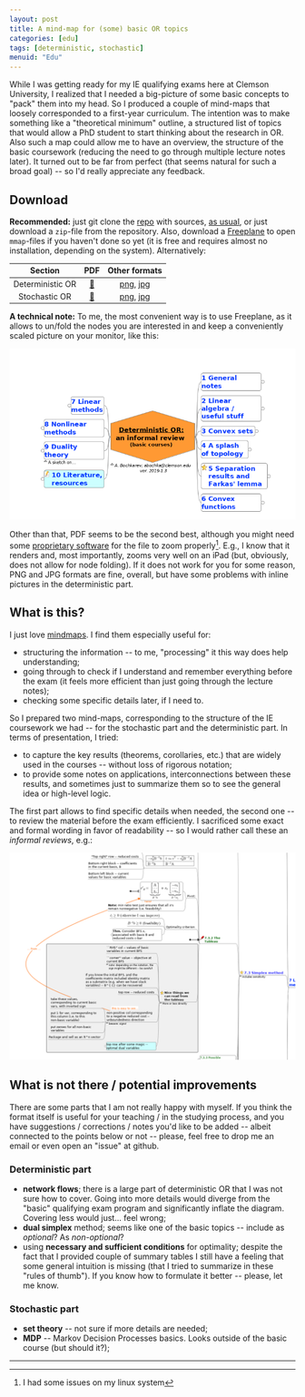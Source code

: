 ```yaml
---
layout: post
title: A mind-map for (some) basic OR topics
categories: [edu]
tags: [deterministic, stochastic]
menuid: "Edu"
---
```

While I was getting ready for my IE qualifying exams here at Clemson University, I realized that I needed a big-picture of some basic concepts to "pack" them into my head. So I produced a couple of mind-maps that loosely corresponded to a first-year curriculum. The intention was to make something like a "theoretical minimum" outline, a structured list of topics that would allow a PhD student to start thinking about the research in OR. Also such a map could allow me to have an overview, the structure of the basic coursework (reducing the need to go through multiple lecture notes later). It turned out to be far from perfect (that seems natural for such a broad goal) -- so I'd really appreciate any feedback.

## Download
**Recommended:** just git clone the [repo](LINK!!) with sources, [as usual](https://help.github.com/en/articles/cloning-a-repository), or just download a `zip`-file from the repository. Also, download a [Freeplane](https://www.freeplane.org/wiki/index.php/Home) to open `mmap`-files if you haven't done so yet (it is free and requires almost no installation, depending on the system). Alternatively:

| Section             | PDF                                           | Other formats                                                                                  |
| :-----------------: | :---:                                         | :-------------:                                                                                |
| Deterministic OR    | [📁](/assets/theormin/1_Deterministic_OR.pdf) | [png](/assets/theormin/1_Deterministic_OR.png), [jpg](/assets/theormin/1_Deterministic_OR.jpg) |
| Stochastic OR       | [📁](/assets/theormin/2_Stochastic_OR.pdf)    | [png](/assets/theormin/2_Stochastic_OR.png), [jpg](/assets/theormin/2_Stochastic_OR.jpg)       |

**A technical note:** To me, the most convenient way is to use Freeplane, as it allows to un/fold the nodes you are interested in and keep a conveniently scaled picture on your monitor, like this:

![An overview](/assets/theormin/determ_overview_screen.png)

Other than that, PDF seems to be the second best, although you might need some [proprietary software](https://get.adobe.com/reader/otherversions/) for the file to zoom properly[^3]. E.g., I know that it renders and, most importantly, zooms very well on an iPad (but, obviously, does not allow for node folding). If it does not work for you for some reason, PNG and JPG formats are fine, overall, but have some problems with inline pictures in the deterministic part.

## What is this?
I just love [mindmaps](https://en.wikipedia.org/wiki/Mind_map). I find them especially useful for:
- structuring the information -- to me, "processing" it this way does help understanding;
- going through to check if I understand and remember everything before the exam (it feels more efficient than just going through the lecture notes);
- checking some specific details later, if I need to.

So I prepared two mind-maps, corresponding to the structure of the IE coursework we had -- for the stochastic part and the deterministic part. In terms of presentation, I tried: 
- to capture the key results (theorems, corollaries, etc.) that are widely used in the courses -- without loss of rigorous notation;
- to provide some notes on applications, interconnections between these results, and sometimes just to summarize them so to see the general idea or high-level logic.

The first part allows to find specific details when needed, the second one -- to review the material before the exam efficiently. I sacrificed some exact and formal wording in favor of readability -- so I would rather call these an *informal reviews*, e.g.:

![Simplex](/assets/theormin/simplex_screen.png)

## What is not there / potential improvements
There are some parts that I am not really happy with myself. If you think the format itself is useful for your teaching / in the studying process, and you have suggestions / corrections / notes you'd like to be added -- albeit connected to the points below or not -- please, feel free to drop me an email or even open an "issue" at github.

### Deterministic part
- **network flows**; there is a large part of deterministic OR that I was not sure how to cover. Going into more details would diverge from the "basic" qualifying exam program and significantly inflate the diagram. Covering less would just... feel wrong;
- **dual simplex** method; seems like one of the basic topics -- include as *optional*? As *non-optional*?
- using **necessary and sufficient conditions** for optimality; despite the fact that I provided couple of summary tables I still have a feeling that some general intuition is missing (that I tried to summarize in these "rules of thumb"). If you know how to formulate it better -- please, let me know.

### Stochastic part
- **set theory** -- not sure if more details are needed;
- **MDP** -- Markov Decision Processes basics. Looks outside of the basic course (but should it?);

---

[^3]: I had some issues on my linux system
